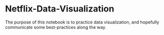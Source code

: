 # Netflix-Data-Visualization

The purpose of this notebook is to practice data visualization, and hopefully communicate some best-practices along the way.
